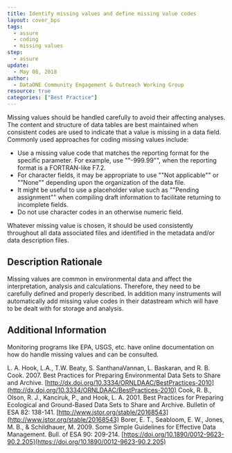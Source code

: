```yaml
---
title: Identify missing values and define missing value codes
layout: cover_bps
tags:
  - assure
  - coding
  - missing values
step:
  - assure
update:
  - May 08, 2018
author:
  - DataONE Community Engagement & Outreach Working Group
resource: true
categories: ["Best Practice"]
---
```



Missing values should be handled carefully to avoid their affecting analyses. The content and structure of data tables are best maintained when consistent codes are used to indicate that a value is missing in a data field. Commonly used approaches for coding missing values include:
- Use a missing value code that matches the reporting format for the specific parameter. For example, use ""-999.99"", when the reporting format is a FORTRAN-like F7.2.
- For character fields, it may be appropriate to use ""Not applicable"" or ""None"" depending upon the organization of the data file.
- It might be useful to use a placeholder value such as ""Pending assignment"" when compiling draft information to facilitate returning to incomplete fields.
- Do not use character codes in an otherwise numeric field.

Whatever missing value is chosen, it should be used consistently throughout all data associated files and identified in the metadata and/or data description files.

## Description Rationale
Missing values are common in environmental data and affect the interpretation, analysis and calculations. Therefore, they need to be carefully defined and properly described. In addition many instruments will automatically add missing value codes in their datastream which will have to be dealt with for storage and analysis.

## Additional Information

Monitoring programs like EPA, USGS, etc. have online documentation on how do handle missing values and can be consulted.

L. A. Hook, L.A., T.W. Beaty, S. SanthanaVannan, L. Baskaran, and R. B. Cook. 2007. Best Practices for Preparing Environmental Data Sets to Share and Archive. [http://dx.doi.org/10.3334/ORNLDAAC/BestPractices-2010](http://dx.doi.org/10.3334/ORNLDAAC/BestPractices-2010)
Cook, R. B., Olson, R. J., Kanciruk, P., and Hook, L. A. 2001. Best Practices for Preparing Ecological and Ground-Based Data Sets to Share and Archive. Bulletin of ESA 82: 138-141. [http://www.jstor.org/stable/20168543](http://www.jstor.org/stable/20168543)
Borer, E. T., Seabloom, E. W., Jones, M. B., & Schildhauer, M. 2009. Some Simple Guidelines for Effective Data Management. Bull. of ESA 90: 209-214. [https://doi.org/10.1890/0012-9623-90.2.205](https://doi.org/10.1890/0012-9623-90.2.205)
